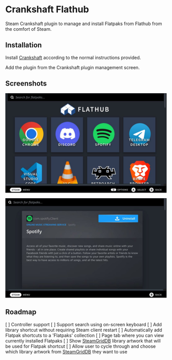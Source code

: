 # Crankshaft Flathub

Steam Crankshaft plugin to manage and install Flatpaks from Flathub from
the comfort of Steam.

## Installation

Install [Crankshaft](https://crankshaft.space/) according to the normal
instructions provided.

Add the plugin from the Crankshaft plugin management screen.

## Screenshots

![](doc/image01.png)

![](doc/image02.png)

## Roadmap

[ ] Controller support
[ ] Support search using on-screen keyboard
[ ] Add library shortcut without requiring Steam client restart
[ ] Automatically add Flatpak shortcuts to a 'Flatpaks' collection
[ ] Page tab where you can view currently installed Flatpaks
[ ] Show [SteamGridDB](https://www.steamgriddb.com/) library artwork that will be used for Flatpak shortcut
[ ] Allow user to cycle through and choose which library artwork from [SteamGridDB](https://www.steamgriddb.com/) they want to use
